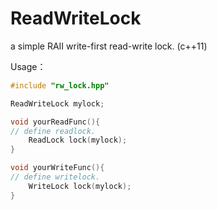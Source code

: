 # ReadWriteLock
a simple RAII write-first read-write lock. (c++11)

Usage：
```c++
#include "rw_lock.hpp"

ReadWriteLock mylock;

void yourReadFunc(){
// define readlock.
    ReadLock lock(mylock);
}

void yourWriteFunc(){
// define writelock.
    WriteLock lock(mylock);
}
```
